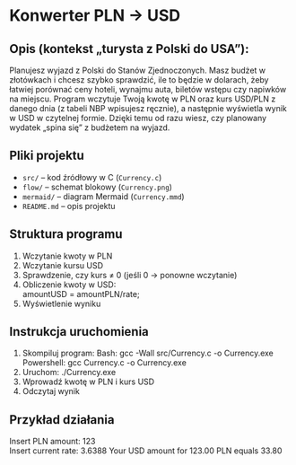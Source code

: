 # Konwerter PLN → USD

## Opis (kontekst „turysta z Polski do USA”): 
Planujesz wyjazd z Polski do Stanów Zjednoczonych. Masz budżet w złotówkach i 
chcesz szybko sprawdzić, ile to będzie w dolarach, żeby łatwiej porównać ceny 
hoteli, wynajmu auta, biletów wstępu czy napiwków na miejscu. Program wczytuje Twoją 
kwotę w PLN oraz kurs USD/PLN z danego dnia (z tabeli NBP wpisujesz ręcznie), 
a następnie wyświetla wynik w USD w czytelnej formie. Dzięki temu od razu wiesz, 
czy planowany wydatek „spina się” z budżetem na wyjazd.

## Pliki projektu
- `src/` – kod źródłowy w C (`Currency.c`)  
- `flow/` – schemat blokowy (`Currency.png`)  
- `mermaid/` – diagram Mermaid (`Currency.mmd`)  
- `README.md` – opis projektu

## Struktura programu
1. Wczytanie kwoty w PLN  
2. Wczytanie kursu USD  
3. Sprawdzenie, czy kurs ≠ 0 (jeśli 0 → ponowne wczytanie)  
4. Obliczenie kwoty w USD:  
   amountUSD = amountPLN/rate;
5. Wyświetlenie wyniku

## Instrukcja uruchomienia
1. Skompiluj program:
   Bash:
   gcc -Wall src/Currency.c -o Currency.exe
   Powershell:
   gcc Currency.c -o Currency.exe
2. Uruchom:
   ./Currency.exe
3. Wprowadź kwotę w PLN i kurs USD
4. Odczytaj wynik

## Przykład działania
Insert PLN amount:
123    
Insert current rate: 
3.6388
Your USD amount for 123.00 PLN equals 33.80
